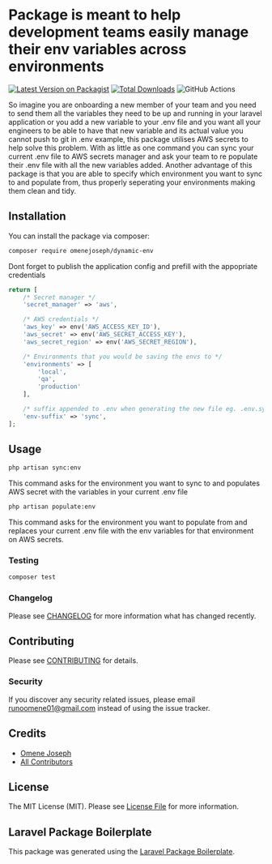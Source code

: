 # Package is meant to help development teams easily manage their env variables across environments

[![Latest Version on Packagist](https://img.shields.io/packagist/v/omenejoseph/dynamic-env.svg?style=flat-square)](https://packagist.org/packages/omenejoseph/dynamic-env)
[![Total Downloads](https://img.shields.io/packagist/dt/omenejoseph/dynamic-env.svg?style=flat-square)](https://packagist.org/packages/omenejoseph/dynamic-env)
![GitHub Actions](https://github.com/omenejoseph/dynamic-env/actions/workflows/main.yml/badge.svg)

So imagine you are onboarding a new member of your team and you need to send them all the variables they need to be up and running in your laravel application or you add a new variable to your .env file and you want all your engineers to be able to have that new variable and its actual value you cannot push to git in .env example, this package utilises AWS secrets to help solve this problem. With as little as one command you can sync your current .env file to AWS secrets manager and ask your team to re populate their .env file with all the new variables added. Another advantage of this package is that you are able to specify which environment you want to sync to and populate from, thus properly seperating your environments making them clean and tidy.

## Installation

You can install the package via composer:

```bash
composer require omenejoseph/dynamic-env
```

Dont forget to publish the application config and prefill with the appopriate credentials
```php
return [
    /* Secret manager */
    'secret_manager' => 'aws',

    /* AWS credentials */
    'aws_key' => env('AWS_ACCESS_KEY_ID'),
    'aws_secret' => env('AWS_SECRET_ACCESS_KEY'),
    'aws_secret_region' => env('AWS_SECRET_REGION'),

    /* Environments that you would be saving the envs to */
    'environments' => [
        'local',
        'qa',
        'production'
    ],

    /* suffix appended to .env when generating the new file eg. .env.sync */
    'env-suffix' => 'sync',
];
```

## Usage

```bash
php artisan sync:env
```
This command asks for the environment you want to sync to and populates AWS secret with the variables in your current .env file

```bash
php artisan populate:env
```
This command asks for the environment you want to populate from and replaces your current .env file with the env variables for that environment on AWS secrets.

### Testing

```bash
composer test
```

### Changelog

Please see [CHANGELOG](CHANGELOG.md) for more information what has changed recently.

## Contributing

Please see [CONTRIBUTING](CONTRIBUTING.md) for details.

### Security

If you discover any security related issues, please email runoomene01@gmail.com instead of using the issue tracker.

## Credits

-   [Omene Joseph](https://github.com/omenejoseph)
-   [All Contributors](../../contributors)

## License

The MIT License (MIT). Please see [License File](LICENSE.md) for more information.

## Laravel Package Boilerplate

This package was generated using the [Laravel Package Boilerplate](https://laravelpackageboilerplate.com).
